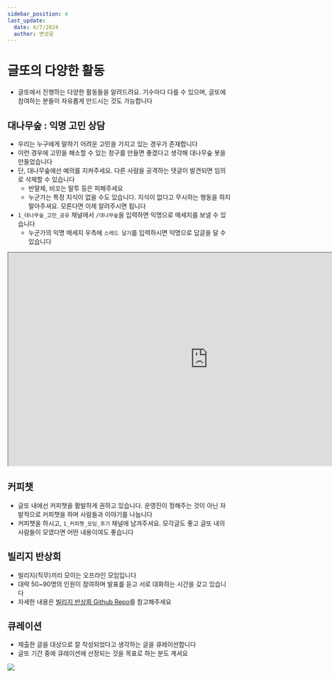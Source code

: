 ```yaml
---
sidebar_position: 4
last_update:
  date: 4/7/2024
  author: 변성윤
---
```


# 글또의 다양한 활동
- 글또에서 진행하는 다양한 활동들을 알려드려요. 기수마다 다를 수 있으며, 글또에 참여하는 분들이 자유롭게 만드시는 것도 가능합니다


## 대나무숲 : 익명 고민 상담
- 우리는 누구에게 말하기 어려운 고민을 가지고 있는 경우가 존재합니다
- 이런 경우에 고민을 해소할 수 있는 창구를 만들면 좋겠다고 생각해 대나무숲 봇을 만들었습니다
- 단, 대나무숲에선 예의를 지켜주세요. 다른 사람을 공격하는 댓글이 발견되면 임의로 삭제할 수 있습니다
  - 반말체, 비꼬는 말투 등은 피해주세요
  - 누군가는 특정 지식이 없을 수도 있습니다. 지식이 없다고 무시하는 행동을 하지 말아주셔요. 모른다면 이제 알려주시면 됩니다
- `1_대나무숲_고민_공유` 채널에서 `/대나무숲`을 입력하면 익명으로 메세지를 보낼 수 있습니다
  - 누군가의 익명 메세지 우측에 `스레드 달기`를 입력하시면 익명으로 답글을 달 수 있습니다

<iframe src="https://drive.google.com/file/d/1t2aT1gVeTcHG_WdeYUFTtvnGRejuyjkZ/preview" width="900" height="480" allow="autoplay"></iframe>


## 커피챗
- 글또 내에선 커피챗을 활발하게 권하고 있습니다. 운영진이 정해주는 것이 아닌 자발적으로 커피챗을 하며 사람들과 이야기를 나눕니다
- 커피챗을 하시고, `1_커피챗_모임_후기` 채널에 남겨주셔요. 모각글도 좋고 글또 내의 사람들이 모였다면 어떤 내용이여도 좋습니다

## 빌리지 반상회
- 빌리지(직무)끼리 모이는 오프라인 모임입니다
- 대략 50~90명의 인원이 참여하며 발표를 듣고 서로 대화하는 시간을 갖고 있습니다
- 자세한 내용은 [빌리지 반상회 Github Repo](https://github.com/geultto/Village-Neighborhood-Meeting)를 참고해주세요


## 큐레이션
- 제출한 글을 대상으로 잘 작성되었다고 생각하는 글을 큐레이션합니다
- 글또 기간 중에 큐레이션에 선정되는 것을 목표로 하는 분도 계셔요

<img src="https://capture.dropbox.com/t38juHzaRNbacKOf?raw=1" />